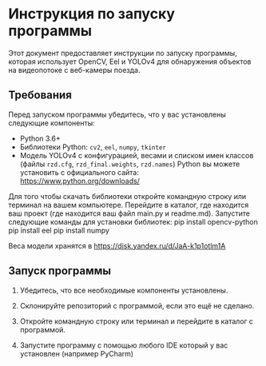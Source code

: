 # Инструкция по запуску программы

Этот документ предоставляет инструкции по запуску программы, которая использует OpenCV, Eel и YOLOv4 для обнаружения объектов на видеопотоке с веб-камеры поезда.

## Требования

Перед запуском программы убедитесь, что у вас установлены следующие компоненты:

- Python 3.6+
- Библиотеки Python: `cv2`, `eel`, `numpy`, `tkinter`
- Модель YOLOv4 с конфигурацией, весами и списком имен классов (файлы `rzd.cfg`, `rzd_final.weights`, `rzd.names`)
Python вы можете установить с официального сайта: https://www.python.org/downloads/

Для того чтобы скачать библиотеки откройте командную строку или терминал на вашем компьютере.
Перейдите в каталог, где находится ваш проект (где находится ваш файл main.py и readme.md).
Запустите следующие команды для установки библиотек:
pip install opencv-python
pip install eel
pip install numpy

Веса модели хранятся в https://disk.yandex.ru/d/JaA-k1p1otlm1A
## Запуск программы

1. Убедитесь, что все необходимые компоненты установлены.

2. Склонируйте репозиторий с программой, если это ещё не сделано.

3. Откройте командную строку или терминал и перейдите в каталог с программой.

4. Запустите программу с помощью любого IDE который у вас установлен (например PyCharm)
